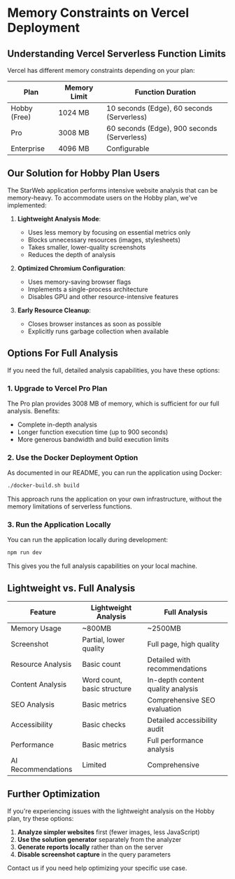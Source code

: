 # Memory Constraints on Vercel Deployment

## Understanding Vercel Serverless Function Limits

Vercel has different memory constraints depending on your plan:

| Plan | Memory Limit | Function Duration |
|------|--------------|-------------------|
| Hobby (Free) | 1024 MB | 10 seconds (Edge), 60 seconds (Serverless) |
| Pro | 3008 MB | 60 seconds (Edge), 900 seconds (Serverless) |
| Enterprise | 4096 MB | Configurable |

## Our Solution for Hobby Plan Users

The StarWeb application performs intensive website analysis that can be memory-heavy. To accommodate users on the Hobby plan, we've implemented:

1. **Lightweight Analysis Mode**: 
   - Uses less memory by focusing on essential metrics only
   - Blocks unnecessary resources (images, stylesheets)
   - Takes smaller, lower-quality screenshots
   - Reduces the depth of analysis

2. **Optimized Chromium Configuration**:
   - Uses memory-saving browser flags
   - Implements a single-process architecture
   - Disables GPU and other resource-intensive features

3. **Early Resource Cleanup**:
   - Closes browser instances as soon as possible
   - Explicitly runs garbage collection when available

## Options For Full Analysis

If you need the full, detailed analysis capabilities, you have these options:

### 1. Upgrade to Vercel Pro Plan

The Pro plan provides 3008 MB of memory, which is sufficient for our full analysis. Benefits:

- Complete in-depth analysis
- Longer function execution time (up to 900 seconds)
- More generous bandwidth and build execution limits

### 2. Use the Docker Deployment Option

As documented in our README, you can run the application using Docker:

```bash
./docker-build.sh build
```

This approach runs the application on your own infrastructure, without the memory limitations of serverless functions.

### 3. Run the Application Locally

You can run the application locally during development:

```bash
npm run dev
```

This gives you the full analysis capabilities on your local machine.

## Lightweight vs. Full Analysis

| Feature | Lightweight Analysis | Full Analysis |
|---------|---------------------|---------------|
| Memory Usage | ~800MB | ~2500MB |
| Screenshot | Partial, lower quality | Full page, high quality |
| Resource Analysis | Basic count | Detailed with recommendations |
| Content Analysis | Word count, basic structure | In-depth content quality analysis |
| SEO Analysis | Basic metrics | Comprehensive SEO evaluation |
| Accessibility | Basic checks | Detailed accessibility audit |
| Performance | Basic metrics | Full performance analysis |
| AI Recommendations | Limited | Comprehensive |

## Further Optimization

If you're experiencing issues with the lightweight analysis on the Hobby plan, try these options:

1. **Analyze simpler websites** first (fewer images, less JavaScript)
2. **Use the solution generator** separately from the analyzer
3. **Generate reports locally** rather than on the server
4. **Disable screenshot capture** in the query parameters

Contact us if you need help optimizing your specific use case. 
